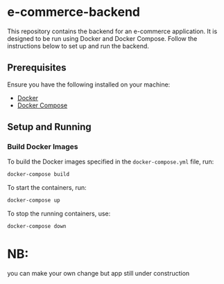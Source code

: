 # e-commerce-backend

This repository contains the backend for an e-commerce application. It is designed to be run using Docker and Docker Compose. Follow the instructions below to set up and run the backend.

## Prerequisites

Ensure you have the following installed on your machine:
- [Docker](https://docs.docker.com/get-docker/)
- [Docker Compose](https://docs.docker.com/compose/install/)

## Setup and Running

### Build Docker Images

To build the Docker images specified in the `docker-compose.yml` file, run:

```bash
docker-compose build
```
To start the containers, run: 

```bash
docker-compose up
```

To stop the running containers, use:

```bash
docker-compose down
```

# NB:
 you can make your own change but app still under construction
